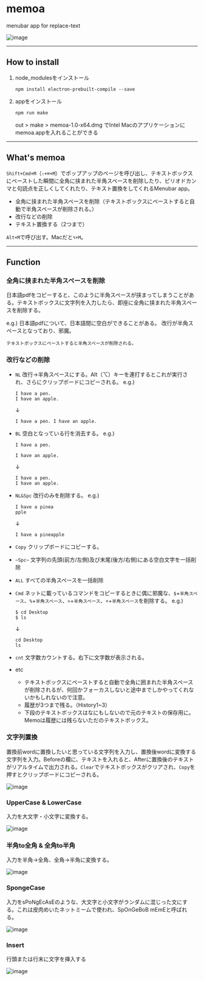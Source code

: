 # memoa

menubar app for replace-text


![image](https://user-images.githubusercontent.com/43945931/225087162-21997826-e77c-4bf2-a977-5d0fc6384493.png)


---

## How to install
1. node_modulesをインストール

    `npm install electron-prebuilt-compile --save`

2. appをインストール

    `npm run make`

    out >  make > memoa-1.0-x64.dmg でIntel Macのアプリケーションにmemoa.appを入れることができる
    
---

## What's memoa
`Shift+Cmd+M`（`⇧+⌘+M`）でポップアップのページを呼び出し、テキストボックスにペーストした瞬間に全角に挟まれた半角スペースを削除したり、ピリオドカンマと句読点を正しくしてくれたり、テキスト置換をしてくれるMenubar app。

* 全角に挟まれた半角スペースを削除（テキストボックスにペーストすると自動で半角スペースが削除される。）
* 改行などの削除
* テキスト置換する（2つまで）

`Alt+M`で呼び出す。Macだと`⌥+M`。

---

## Function

### 全角に挟まれた半角スペースを削除
日本語pdfをコピーすると、このように半角スペースが挟まってしまうことがある。テキストボックスに文字列を入力したら、即座に全角に挟まれた半角スペースを削除する。
    
e.g.)
    日本語pdfについて、日本語間に空白ができることがある。
    改行が半角スペースとなっており、邪魔。
    
    テキストボックスにペーストすると半角スペースが削除される。
    
    
### 改行などの削除

* `NL`
    改行→半角スペースにする。Alt（⌥）キーを連打するとこれが実行され、さらにクリップボードにコピーされる。
    e.g.) 
    ```
    I have a pen.
    I have an apple.
    ```
    ↓
    ```
    I have a pen. I have an apple.
    ```

* `BL`
    空白となっている行を消去する。
    e.g.) 
    ```
    I have a pen.
    
    I have an apple.
    ```
    ↓
    ```
    I have a pen.
    I have an apple.
    ```


* `NL&Spc`
    改行のみを削除する。
    e.g.) 
    ```
    I have a pinea
    pple
    ```
    ↓
    ```
    I have a pineapple
    ```

* `Copy`
    クリップボードにコピーする。
  
* `~Spc~`
    文字列の先頭(前方/左側)及び末尾(後方/右側)にある空白文字を一括削除

* `ALL`
    すべての半角スペースを一括削除

* `Cmd`
    ネットに載っているコマンドをコピーするときに偶に邪魔な、`$`+`半角スペース`、`%`+`半角スペース`、`>`+`半角スペース`、`+`+`半角スペース`を削除する。
    e.g.)
    ```
    $ cd Desktop
    $ ls
    ```
    ↓
    ```
    cd Desktop
    ls
    ```
* `cnt`
    文字数カウントする。右下に文字数が表示される。

* etc
    * テキストボックスにペーストすると自動で全角に囲まれた半角スペースが削除されるが、何回かフォーカスしないと途中までしかやってくれないかもしれないので注意。
    * 履歴が3つまで残る。（History1~3）
    * 下段のテキストボックスはなにもしないので元のテキストの保存用に。Memoは履歴には残らないただのテキストボックス。


### 文字列置換
置換前wordに置換したいと思っている文字列を入力し、置換後wordに変換する文字列を入力。Beforeの欄に、テキストを入れると、Afterに置換後のテキストがリアルタイムで出力される。`Clear`でテキストボックスがクリアされ、`Copy`を押すとクリップボードにコピーされる。

![image](https://user-images.githubusercontent.com/43945931/219882632-b8d83389-3792-4890-ad3b-ad0f5cdb60ee.png)


### UpperCase & LowerCase
入力を大文字・小文字に変換する。

![image](https://user-images.githubusercontent.com/43945931/219880505-c83e36b3-a301-49fc-888a-fe2a58cd203e.png)


### 半角to全角 & 全角to半角
入力を半角→全角、全角→半角に変換する。

![image](https://user-images.githubusercontent.com/43945931/219880517-eec2d81b-7e1e-414d-9f5d-dc5f4c9f0aef.png)


### SpongeCase
入力をsPoNgEcAsEのような、大文字と小文字がランダムに混じった文にする。これは皮肉めいたネットミームで使われ、SpOnGeBoB mEmEと呼ばれる。

![image](https://user-images.githubusercontent.com/43945931/219880535-edf94b36-e3b5-4064-a406-674b756474f9.png)

### Insert
行頭または行末に文字を挿入する

![image](https://user-images.githubusercontent.com/43945931/219882448-f19ec6bd-e34a-4f2d-b7ff-01ed87adac6a.png)

